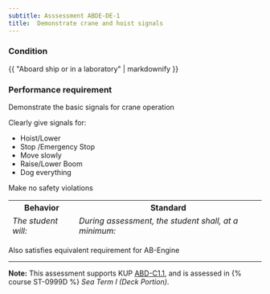 ```yaml
---
subtitle: Asssessment ABDE-DE-1
title:  Demonstrate crane and hoist signals
---
```




### Condition

{{ "Aboard ship or in a laboratory" | markdownify }}

### Performance requirement 

<table width='100%' class='Guidelines'>
 <thead>
 <tr>
     <th class='thirty'>Behavior</th>
     <th class='seventy'>Standard</th>
 </tr>
 <tr>
     <td><em>The student will:</em></td>
     <td><em>During assessment, the student shall, at a minimum:</em></td>
 </tr>
 </thead>
 <tbody>


<!--rowstart-->

Demonstrate the basic signals for crane operation

<!--cellbreak-->

Clearly give signals for:

*  Hoist/Lower
*  Stop /Emergency Stop
*  Move slowly
*  Raise/Lower Boom
*  Dog everything

Make no safety violations

<!--rowend-->


 </tbody>
 </table>

Also satisfies equivalent requirement for AB-Engine


*****

**Note:** This assessment supports KUP [ABD-C1.1]({{site.baseurl}}/tables/25.html#ABD-C1.1), and is assessed in  {% course  ST-0999D %}  *Sea Term I (Deck Portion)*. 

